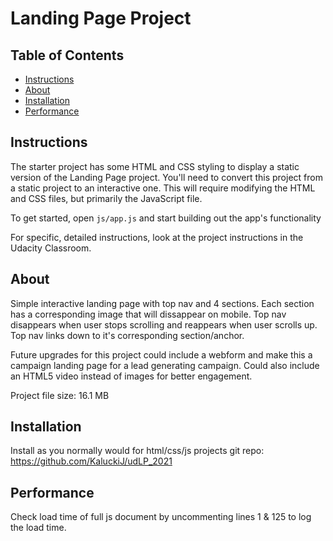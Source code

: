 # Landing Page Project

## Table of Contents

* [Instructions](#instructions)
* [About](#about)
* [Installation](#installation)
* [Performance](#performance)

## Instructions

The starter project has some HTML and CSS styling to display a static version of the Landing Page project. You'll need to convert this project from a static project to an interactive one. This will require modifying the HTML and CSS files, but primarily the JavaScript file.

To get started, open `js/app.js` and start building out the app's functionality

For specific, detailed instructions, look at the project instructions in the Udacity Classroom.

## About

Simple interactive landing page with top nav and 4 sections. Each section has a corresponding image that will dissappear on mobile. Top nav disappears when user stops scrolling and reappears when user scrolls up. Top nav links down to it's corresponding section/anchor. 

Future upgrades for this project could include a webform and make this a campaign landing page for a lead generating campaign. Could also include an HTML5 video instead of images for better engagement. 

Project file size: 16.1 MB


## Installation

Install as you normally would for html/css/js projects
git repo: https://github.com/KaluckiJ/udLP_2021

## Performance

Check load time of full js document by uncommenting lines 1 & 125 to log the load time. 



